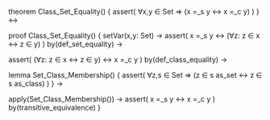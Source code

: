 theorem Class_Set_Equality() {
  assert(
    ∀x,y ∈ Set ⇒ (x =_s y ↔ x =_c y)
  )
} ↔

proof Class_Set_Equality() {
  setVar(x,y: Set) →
  assert(
    x =_s y ↔ (∀z: z ∈ x ↔ z ∈ y)
  ) by(def_set_equality) →
  
  assert(
    (∀z: z ∈ x ↔ z ∈ y) ↔ x =_c y
  ) by(def_class_equality) →
  
  lemma Set_Class_Membership() {
    assert(
      ∀z,s ∈ Set ⇒ (z ∈ s as_set ↔ z ∈ s as_class)
    )
  } →
  
  apply(Set_Class_Membership()) →
  assert(
    x =_s y ↔ x =_c y
  ) by(transitive_equivalence)
}